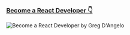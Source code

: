 ### [Become a React Developer 👇](https://alterclass.io)

![Become a React Developer by Greg D'Angelo](https://alterclass.s3.eu-west-3.amazonaws.com/Become+a+React+Developer.png)

